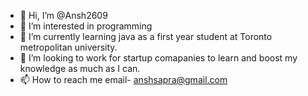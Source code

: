 - 👋 Hi, I’m @Ansh2609
- 👀 I’m interested in programming
- 🌱 I’m currently learning java as a first year student at Toronto metropolitan university.
- 💞️ I’m looking to work for startup comapanies to learn and boost my knowledge as much as I can.
- 📫 How to reach me email- anshsapra@gmail.com

<!---
Ansh2609/Ansh2609 is a ✨ special ✨ repository because its `README.md` (this file) appears on your GitHub profile.
You can click the Preview link to take a look at your changes.
--->
